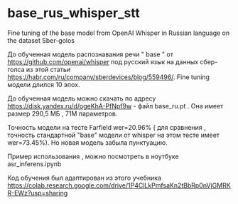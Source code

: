 # base_rus_whisper_stt
Fine tuning of the base model from OpenAI Whisper in Russian language on the dataset Sber-golos


До обученная  модель распознавания речи " base " от https://github.com/openai/whisper под русский язык на данных сбер-голса из этой статьи https://habr.com/ru/company/sberdevices/blog/559496/. Fine tuning модели длился 10 эпох.

До обученная модель можно скачать по адресу https://disk.yandex.ru/d/ogeKhA-PfNpf9w - файл base_ru.pt . Она имеет размер 290,5 МБ , 71М параметров.

Точность модели на тесте Farfield wer=20.96% ( для сравнения , точность стандартной "base" модели от whisper на этом тесте имеет  wer=73.45%). Hо новая модель забыла пунктуацию.

Пример использования , можно посмотреть в ноутбуке asr_inferens.ipynb

Код обучения был адаптирован из этого учебника https://colab.research.google.com/drive/1P4ClLkPmfsaKn2tBbRp0nVjGMRKR-EWz?usp=sharing
